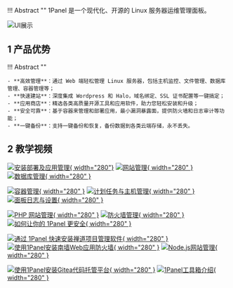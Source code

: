 
!!! Abstract ""
    1Panel 是一个现代化、开源的 Linux 服务器运维管理面板。

![UI展示](https://resource.fit2cloud.com/1panel/img/overview.png)

## 1 产品优势

!!! Abstract ""

	- **高效管理**：通过 Web 端轻松管理 Linux 服务器，包括主机监控、文件管理、数据库管理、容器管理等；
	- **快速建站**：深度集成 Wordpress 和 Halo，域名绑定、SSL 证书配置等一键搞定；
	- **应用商店**：精选各类高质量开源工具和应用软件，助力您轻松安装和升级；
	- **安全可靠**：基于容器来管理和部署应用，最小漏洞暴露面，提供防火墙和日志审计等功能；
	- **一键备份**：支持一键备份和恢复，备份数据到各类云端存储，永不丢失。

## 2 教学视频

[![安装部署及应用管理](./img/video/安装部署及应用管理.jpg){ width="280"}](https://www.bilibili.com/video/BV1rY411z78k/)
[![网站管理](./img/video/网站管理.jpg){ width="280" }](https://www.bilibili.com/video/BV1AP411Z7oK/)
[![数据库管理](./img/video/数据库管理.jpg){ width="280" }](https://www.bilibili.com/video/BV1fP411o7vY/)

[![容器管理](./img/video/容器管理.jpg){ width="280" }](https://www.bilibili.com/video/BV1hL411o7ck/)
[![计划任务与主机管理](./img/video/计划任务与主机管理.jpg){ width="280" }](https://www.bilibili.com/video/BV1FY4y1R7p5/)
[![面板日志与设置](./img/video/面板日志与设置.jpg){ width="280" }](https://www.bilibili.com/video/BV1uX4y1f7T2/)

[![PHP 网站管理](./img/video/PHP-网站管理.jpg){ width="280" }](https://www.bilibili.com/video/BV1Um4y1m7XQ/)
[![防火墙管理](./img/video/防火墙管理.jpg){ width="280" }](https://www.bilibili.com/video/BV14V4y1Z733/)
[![如何让你的 1Panel 更安全](./img/video/安全实践.jpg){ width="280" }](https://www.bilibili.com/video/BV1ih411c7U3/)

[![通过 1Panel 快速安装禅道项目管理软件](./img/video/禅道.jpg){ width="280" }](https://www.bilibili.com/video/BV1RP411k7s7/)
[![使用1Panel安装南墙Web应用防火墙](./img/video/南墙.jpg){ width="280" }](https://www.bilibili.com/video/BV1sm4y157aQ/)
[![Node.js网站管理](./img/video/Nodejs.jpg){ width="280" }](https://www.bilibili.com/video/BV1uc411R7NS/)

[![使用1Panel安装Gitea代码托管平台](./img/video/Gitea.jpg){ width="280" }](https://www.bilibili.com/video/BV1Ki4y1h7bL/)
[![1Panel工具箱介绍](./img/video/工具箱.jpg){ width="280" }](https://www.bilibili.com/video/BV1NQ4y1g7oi/)
